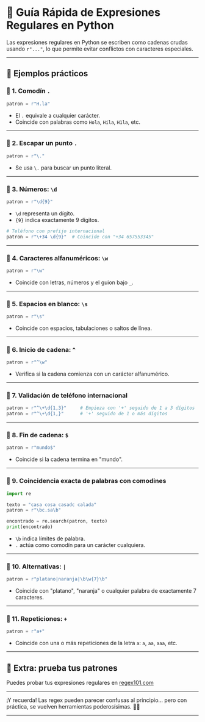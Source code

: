 # 🐍 Guía Rápida de Expresiones Regulares en Python

Las expresiones regulares en Python se escriben como cadenas crudas usando `r"..."`, lo que permite evitar conflictos con caracteres especiales.

---

## 📌 Ejemplos prácticos

### 🔹 1. Comodín `.`
```python
patron = r"H.la"
```
- El `.` equivale a cualquier carácter.
- Coincide con palabras como `Hola`, `Hila`, `H1la`, etc.

---

### 🔹 2. Escapar un punto `.`
```python
patron = r"\."
```
- Se usa `\.` para buscar un punto literal.

---

### 🔹 3. Números: `\d`
```python
patron = r"\d{9}"
```
- `\d` representa un dígito.
- `{9}` indica exactamente 9 dígitos.

```python
# Teléfono con prefijo internacional
patron = r"\+34 \d{9}"  # Coincide con "+34 657553345"
```

---

### 🔹 4. Caracteres alfanuméricos: `\w`
```python
patron = r"\w"
```
- Coincide con letras, números y el guion bajo `_`.

---

### 🔹 5. Espacios en blanco: `\s`
```python
patron = r"\s"
```
- Coincide con espacios, tabulaciones o saltos de línea.

---

### 🔹 6. Inicio de cadena: `^`
```python
patron = r"^\w"
```
- Verifica si la cadena comienza con un carácter alfanumérico.

---

### 🔹 7. Validación de teléfono internacional
```python
patron = r"^\+\d{1,3}"     # Empieza con '+' seguido de 1 a 3 dígitos
patron = r"^\+\d{1,}"      # '+' seguido de 1 o más dígitos
```

---

### 🔹 8. Fin de cadena: `$`
```python
patron = r"mundo$"
```
- Coincide si la cadena termina en "mundo".

---

### 🔹 9. Coincidencia exacta de palabras con comodines
```python
import re

texto = "casa cosa casadc calada"
patron = r"\bc.sa\b"

encontrado = re.search(patron, texto)
print(encontrado)
```
- `\b` indica límites de palabra.
- `.` actúa como comodín para un carácter cualquiera.

---

### 🔹 10. Alternativas: `|`
```python
patron = r"platano|naranja|\b\w{7}\b"
```
- Coincide con "platano", "naranja" o cualquier palabra de exactamente 7 caracteres.

---

### 🔹 11. Repeticiones: `+`
```python
patron = r"a+"
```
- Coincide con una o más repeticiones de la letra `a`: `a`, `aa`, `aaa`, etc.

---

## 🧪 Extra: prueba tus patrones

Puedes probar tus expresiones regulares en [regex101.com](https://regex101.com)

---

¡Y recuerda! Las regex pueden parecer confusas al principio... pero con práctica, se vuelven herramientas poderosísimas. 💪✨

------

